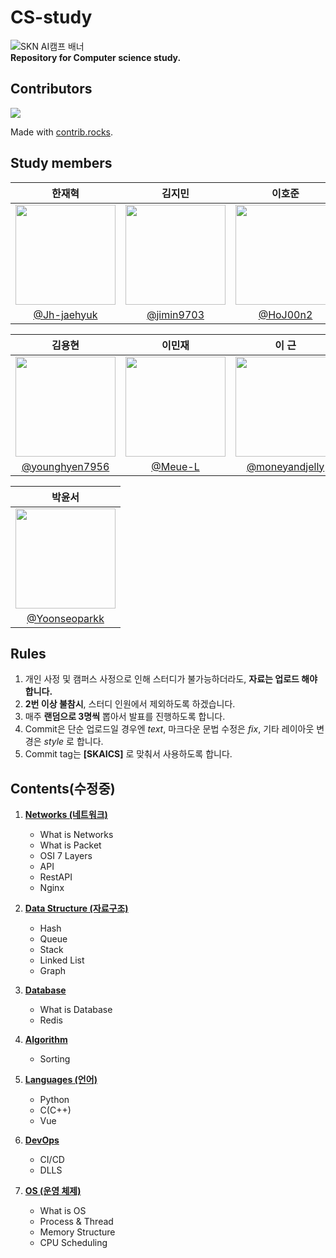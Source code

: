 # CS-study
![SKN AI캠프 배너](https://github.com/Jh-jaehyuk/Jh-jaehyuk.github.io/assets/126551524/7ea63fc3-95f0-44d5-a0f0-cf431cae34f1)   
**Repository for Computer science study.** 
  
## Contributors
<a href="https://github.com/Jh-jaehyuk/cs-study/graphs/contributors">
  <img src="https://contrib.rocks/image?repo=Jh-jaehyuk/cs-study" />
</a>

Made with [contrib.rocks](https://contrib.rocks).

## Study members
| 한재혁 | 김지민 | 이호준 | 정아람 | 최인헌 |
|:----------:|:----------:|:----------:|:----------:|:----------:|
| <img width="160px" src="https://github.com/user-attachments/assets/c7077fd6-1e21-415b-99fe-f00eb094da79" /> | <img width="160px" src=https://github.com/user-attachments/assets/4959d3e9-ba05-476b-ba67-69d4792756ad /> | <img width="160px" src=https://github.com/user-attachments/assets/2827562a-6e13-4670-9b85-c2d93d81759a /> | <img width="160px" src="https://github.com/Jh-jaehyuk/Jh-jaehyuk.github.io/assets/126551524/b24cae67-75d6-48aa-a94e-e847a769f2c0" /> | <img width="160px" src=https://github.com/user-attachments/assets/f16b7145-8c37-4a05-a6b1-2c56ac5e7314 />
| [@Jh-jaehyuk](https://github.com/Jh-jaehyuk) | [@jimin9703](https://github.com/jimin9703) | [@HoJ00n2](https://github.com/HoJ00n2) | [@Ah-ram](https://github.com/Ah-ram) | [@ih9511](https://github.com/ih9511) |

| 김용현 | 이민재 | 이 근 | 이현석 | 허우영 |
|:----------:|:----------:|:----------:|:----------:|:----------:|
| <img width="160px" src="https://github.com/user-attachments/assets/9f50e7d9-8b34-404e-8582-78477ade903d" /> | <img width="160px" src="https://github.com/user-attachments/assets/09d70752-6b73-4c54-aeec-fff73567ca7e" /> | <img width="160px" src="https://avatars.githubusercontent.com/u/142682399?v=4" /> | <img width="160px" src="https://avatars.githubusercontent.com/u/144449816?v=4" /> | <img width="160px" src="https://avatars.githubusercontent.com/u/120430842?v=4" />
| [@younghyen7956](https://github.com/younghyen7956) | [@Meue-L](https://github.com/Meue-L) | [@moneyandjelly](https://github.com/moneyandjelly) | [@lleehs](https://github.com/lleehs) | [@heowooyoung](https://github.com/heowooyoung) |

| 박윤서 |
|:----------:|
| <img width="160px" src="https://avatars.githubusercontent.com/u/168507730?v=4" /> |
| [@Yoonseoparkk](https://github.com/yoonseoparkk) |

## Rules
1. 개인 사정 및 캠퍼스 사정으로 인해 스터디가 불가능하더라도, **자료는 업로드 해야 합니다.**
2. **2번 이상 불참시**, 스터디 인원에서 제외하도록 하겠습니다.
3. 매주 **랜덤으로 3명씩** 뽑아서 발표를 진행하도록 합니다.
4. Commit은 단순 업로드일 경우엔 _text_, 마크다운 문법 수정은 _fix_, 기타 레이아웃 변경은 _style_ 로 합니다.
5. Commit tag는 **\[SKAICS]** 로 맞춰서 사용하도록 합니다.

## Contents(수정중)
1. **[Networks (네트워크)](./Network)**
   * What is Networks
   * What is Packet
   * OSI 7 Layers
   * API
   * RestAPI
   * Nginx
   
2. **[Data Structure (자료구조)](./Data%20Structure)**
   * Hash
   * Queue
   * Stack
   * Linked List
   * Graph

3. **[Database](./Database)**
    * What is Database
    * Redis

4. **[Algorithm](./Algorithm)**
   * Sorting

5. **[Languages (언어)](./Languages)**
   * Python
   * C(C++)
   * Vue

6. **[DevOps](./DevOps)**
   * CI/CD
   * DLLS

7. **[OS (운영 체제)](./OS)**  
   * What is OS
   * Process & Thread
   * Memory Structure
   * CPU Scheduling

